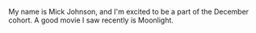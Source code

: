 My name is Mick Johnson, and I'm excited to be a part of the December cohort. A good movie I saw recently is Moonlight. 
